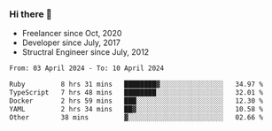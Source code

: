 ### Hi there 👋

- Freelancer since Oct, 2020
- Developer since July, 2017
- Structral Engineer since July, 2012

<!--START_SECTION:waka-->

```txt
From: 03 April 2024 - To: 10 April 2024

Ruby         8 hrs 31 mins   ████████▓░░░░░░░░░░░░░░░░   34.97 %
TypeScript   7 hrs 48 mins   ████████░░░░░░░░░░░░░░░░░   32.01 %
Docker       2 hrs 59 mins   ███░░░░░░░░░░░░░░░░░░░░░░   12.30 %
YAML         2 hrs 34 mins   ██▓░░░░░░░░░░░░░░░░░░░░░░   10.58 %
Other        38 mins         ▓░░░░░░░░░░░░░░░░░░░░░░░░   02.66 %
```

<!--END_SECTION:waka-->
